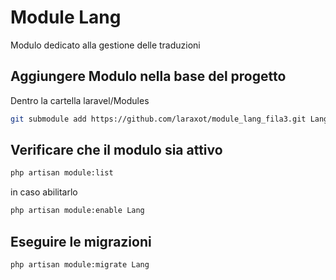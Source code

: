 # Module Lang
Modulo dedicato alla gestione delle traduzioni

## Aggiungere Modulo nella base del progetto
Dentro la cartella laravel/Modules

```bash
git submodule add https://github.com/laraxot/module_lang_fila3.git Lang
```

## Verificare che il modulo sia attivo
```bash
php artisan module:list
```
in caso abilitarlo
```bash
php artisan module:enable Lang
```

## Eseguire le migrazioni
```bash
php artisan module:migrate Lang
```